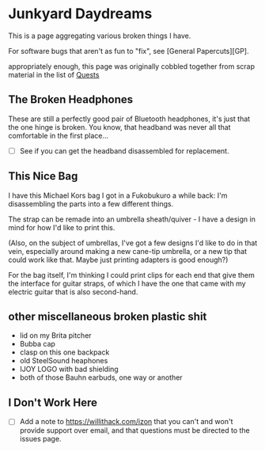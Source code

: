 # Junkyard Daydreams

This is a page aggregating various broken things I have.

For software bugs that aren't as fun to "fix", see [General Papercuts][GP].

[General Papercuts]: d07f30ca-f065-4fb7-9541-b09b656313c5.md

appropriately enough, this page was originally cobbled together from scrap material in the list of [Quests][]

[Quests]: 6f25cf97-8ee8-460e-9db8-3c241cadbff0.md

## The Broken Headphones

These are still a perfectly good pair of Bluetooth headphones, it's just that the one hinge is broken. You know, that headband was never all that comfortable in the first place...

- [ ] See if you can get the headband disassembled for replacement.

## This Nice Bag

I have this Michael Kors bag I got in a Fukobukuro a while back: I'm disassembling the parts into a few different things.

The strap can be remade into an umbrella sheath/quiver - I have a design in mind for how I'd like to print this.

(Also, on the subject of umbrellas, I've got a few designs I'd like to do in that vein, especially around making a new cane-tip umbrella, or a new tip that could work like that. Maybe just printing adapters is good enough?)

For the bag itself, I'm thinking I could print clips for each end that give them the interface for guitar straps, of which I have the one that came with my electric guitar that is also second-hand.

## other miscellaneous broken plastic shit

- lid on my Brita pitcher
- Bubba cap
- clasp on this one backpack
- old SteelSound heaphones
- IJOY LOGO with bad shielding
- both of those Bauhn earbuds, one way or another

## I Don't Work Here

- [ ] Add a note to https://willithack.com/izon that you can't and won't provide support over email, and that questions must be directed to the issues page.

